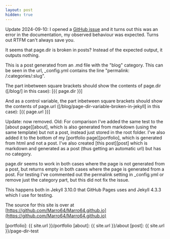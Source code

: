 ```yaml
---
layout: post
hidden: true
---
```


Update 2024-09-10: I opened a [GitHub issue](https://github.com/jekyll/jekyll/issues/9665) and it turns out this was an error in the documentation, my observed behaviour was expected. Turns out RTFM can't always save you.

It seems that page.dir is broken in posts? Instead of the expected output, it outputs nothing. 

This is a post generated from an .md file with the "blog" category. This can be seen in the url, _config.yml contains the line "permalink: /:categories/:slug".

The part inbetween square brackets should show the contents of page.dir ([/blog/] in this case): [{{ page.dir }}]

And as a control variable, the part inbetween square brackets should show the contents of page.url ([/blog/page-dir-variable-broken-in-jekyll] in this case): [{{ page.url }}]



Update: now removed. Old: For comparison I've added the same test to the [about page][about], which is also generated from markdown (using the same template) but not a post, instead just stored in the root folder. I've also added it to the bottom of my [portfolio page][portfolio], which is generated from html and not a post.
I've also created [this post][post] which is markdown and generated as a post (thus getting an automatic url) but has no category.

page.dir seems to work in both cases where the page is not generated from a post, but returns empty in both cases where the page is generated from a post. For testing I've commented out the permalink setting in _config.yml or remove just the category part, but this did not fix the issue.

This happens both in Jekyll 3.10.0 that GitHub Pages uses and Jekyll 4.3.3 which I use for testing.

The source for this site is over at [https://github.com/Marro64/Marro64.github.io](https://github.com/Marro64/Marro64.github.io)

[portfolio]: {{ site.url }}/portfolio
[about]: {{ site.url }}/about
[post]: {{ site.url }}/page-dir-test